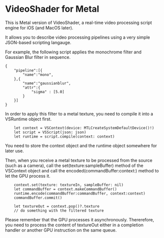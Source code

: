 # VideoShader for Metal

This is Metal version of VideoShader, a real-time video processing script engine for iOS (and MacOS later). 

It allows you to describe video processing pipelines using a very simple JSON-based scripting langauge. 

For example, the following script applies the monochrome filter and Gaussian Blur filter in sequence. 

```
{
    "pipeline":[{
        "name":"mono",
    },{
        "name":"gaussianblur",
        "attr":{
            "sigma" : [5.0]
        }
    }]
}
```

In order to apply this filter to a metal texture, you need to compile it into a VSRuntime object first. 

```
    let context = VSContext(device: MTLCreateSystemDefaultDevice()!)
    let script = VSScript(json: json)
    let runtime = script.compile(context: context)
```

You need to store the context object and the runtime object somewhere for later use. 

Then, when you receive a metal texture to be processed from the source (such as a camera), 
call the set(texture:sampleBuffer) method of the VSContext object 
and call the encoded(commandBuffer:context:) method to let the GPU process it.
```
    context.set(texture: textureIn, sampleBuffer: nil)
    let commandBuffer = context.makeCommandBuffer()
    runtime.encode(commandBuffer:commandBuffer, context:context)
    commandBuffer.commit()

    let textureOut = context.pop()?.texture
    // do something with the filtered texture
```

Please remember that the GPU processes it asynchronously. Thererefore, you need to process 
the content of textureOut either in a completion handler or another GPU instruction on the same queue.

